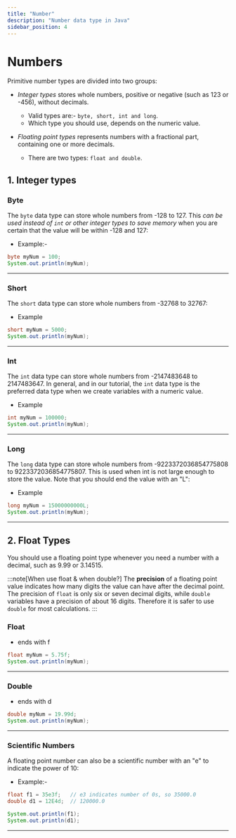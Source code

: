 ```yaml
---
title: "Number"
description: "Number data type in Java"
sidebar_position: 4
---
```

# Numbers

Primitive number types are divided into two groups:

- _Integer types_ stores whole numbers, positive or negative (such as 123 or -456), without decimals. 
	- Valid types are:- `byte, short, int and long`. 
	- Which type you should use, depends on the numeric value.

- _Floating point types_ represents numbers with a fractional part, containing one or more decimals. 
	- There are two types: `float and double`.


## 1. Integer types
### Byte

The `byte` data type can store whole numbers from -128 to 127. 
This _can be used instead of `int` or other integer types to save memory_ when you are certain that the value will be within -128 and 127:

- Example:-
```java
byte myNum = 100;
System.out.println(myNum);
```

---
### Short
The `short` data type can store whole numbers from -32768 to 32767:

- Example
```java
short myNum = 5000;
System.out.println(myNum);
```

---
### Int

The `int` data type can store whole numbers from -2147483648 to 2147483647. In general, and in our tutorial, the `int` data type is the preferred data type when we create variables with a numeric value.

- Example
```java
int myNum = 100000;
System.out.println(myNum);
```

---

### Long

The `long` data type can store whole numbers from -9223372036854775808 to 9223372036854775807. 
This is used when int is not large enough to store the value. Note that you should end the value with an "L":

- Example
```java
long myNum = 15000000000L;
System.out.println(myNum);
```
---

## 2. Float Types
You should use a floating point type whenever you need a number with a decimal, such as 9.99 or 3.14515.

:::note[When use float & when double?]
The **precision** of a floating point value indicates how many digits the value can have after the decimal point. 
The precision of `float` is only six or seven decimal digits, while `double` variables have a precision of about 16 digits. Therefore it is safer to use `double` for most calculations.
:::

###  Float
- ends with f
```java
float myNum = 5.75f;
System.out.println(myNum);
```

---
### Double
- ends with d
```java
double myNum = 19.99d;
System.out.println(myNum);
```

---
###  Scientific Numbers

A floating point number can also be a scientific number with an "e" to indicate the power of 10:

- Example:-
```java
float f1 = 35e3f;   // e3 indicates number of 0s, so 35000.0
double d1 = 12E4d;  // 120000.0

System.out.println(f1);
System.out.println(d1);
```

---